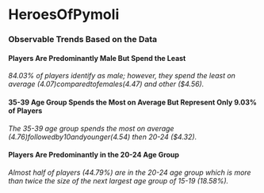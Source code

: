 # HeroesOfPymoli

### Observable Trends Based on the Data
 
#### Players Are Predominantly Male But Spend the Least
*84.03% of players identify as male; however, they spend the least on average ($4.07) compared to females ($4.47) and other ($4.56).*

#### 35-39 Age Group Spends the Most on Average But Represent Only 9.03% of Players
*The 35-39 age group spends the most on average ($4.76) followed by 10 and younger ($4.54) then 20-24 ($4.32).*

#### Players Are Predominantly in the 20-24 Age Group
*Almost half of players (44.79%) are in the 20-24 age group which is more than twice the size of the next largest age group of 15-19 (18.58%).*
